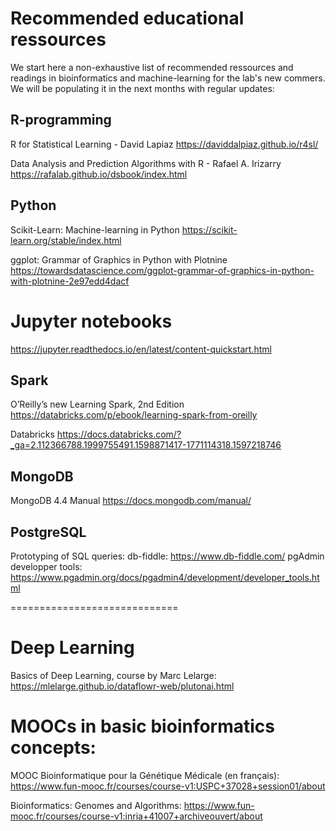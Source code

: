 # Recommended educational ressources
We start here a non-exhaustive list of recommended ressources and readings in bioinformatics and machine-learning for the lab's new commers. We will be populating it in the next months with regular updates:

## R-programming
R for Statistical Learning - David Lapiaz
https://daviddalpiaz.github.io/r4sl/

Data Analysis and Prediction Algorithms with R - Rafael A. Irizarry
https://rafalab.github.io/dsbook/index.html

## Python
Scikit-Learn: Machine-learning in Python
https://scikit-learn.org/stable/index.html

ggplot: Grammar of Graphics in Python with Plotnine
https://towardsdatascience.com/ggplot-grammar-of-graphics-in-python-with-plotnine-2e97edd4dacf

# Jupyter notebooks
https://jupyter.readthedocs.io/en/latest/content-quickstart.html

## Spark
O’Reilly’s new Learning Spark, 2nd Edition 
https://databricks.com/p/ebook/learning-spark-from-oreilly

Databricks
https://docs.databricks.com/?_ga=2.112366788.1999755491.1598871417-1771114318.1597218746

## MongoDB
MongoDB 4.4 Manual
https://docs.mongodb.com/manual/

## PostgreSQL
Prototyping of SQL queries:
db-fiddle: https://www.db-fiddle.com/
pgAdmin developper tools: https://www.pgadmin.org/docs/pgadmin4/development/developer_tools.html

=============================
# Deep Learning
Basics of Deep Learning, course by Marc Lelarge:
https://mlelarge.github.io/dataflowr-web/plutonai.html

# MOOCs in basic bioinformatics concepts:

MOOC Bioinformatique pour la Génétique Médicale (en français):
https://www.fun-mooc.fr/courses/course-v1:USPC+37028+session01/about

Bioinformatics: Genomes and Algorithms: 
https://www.fun-mooc.fr/courses/course-v1:inria+41007+archiveouvert/about
